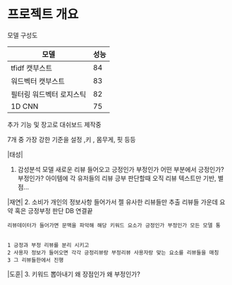 # 프로젝트 개요

모델 구성도


|모델 |성능|
|-----|----|
|tfidf 캣부스트|84|
|워드벡터 캣부스트|83
|필터링 워드벡터 로지스틱|82|
|1D CNN|75|

추가 기능 및 장고로 대쉬보드 제작중






7개 중 가장 강한 기준을 설정 ,키 , 몸무게, 핏 등등

|태성|
1. 감성분석 모델 새로운 리뷰 들어오고 긍정인가 부정인가 어떤 부분에서 긍정인가? 부정인가?
    아이템에 각 유저들의 리뷰 
    긍부 판단할때 오직 리뷰 텍스트만 기반, 별점...       

|재연|
2. 소비가 개인의 정보사항 들어가서 젤 유사한 리뷰들만 추출 리뷰들 가운데 요약 혹은 긍정부정 판단 
    DB 연결끝
    
    리뷰데이터가 들어가면 문맥을 파악해 해당 키워드 요소가 긍정인가 부정인가 모든 모델 통
    
     
    1 긍정과 부정 리뷰를 분리 시키고 
    2 사용자 정보가 들어오면 각각 긍정리뷰랑 부정리뷰 사용자랑 맞는 요소를 리뷰들을 매칭
    3 그 리뷰들한에서 진행
    
|도훈|
3. 키워드 뽑아내기 왜 장점인가 왜 부정인가?
